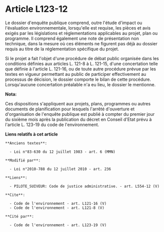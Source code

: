 # Article L123-12

Le dossier d'enquête publique comprend, outre l'étude d'impact ou l'évaluation environnementale, lorsqu'elle est requise, les
pièces et avis exigés par les législations et réglementations applicables au projet, plan ou programme. Il comprend également
une note de présentation non technique, dans la mesure où ces éléments ne figurent pas déjà au dossier requis au titre de la
réglementation spécifique du projet. 

Si le projet a fait l'objet d'une procédure de débat public organisée dans les conditions définies aux articles L. 121-8 à L.
121-15, d'une concertation telle que définie à l'article L. 121-16, ou de toute autre procédure prévue par les textes en
vigueur permettant au public de participer effectivement au processus de décision, le dossier comporte le bilan de cette
procédure. Lorsqu'aucune concertation préalable n'a eu lieu, le dossier le mentionne.

**Nota:**

Ces dispositions s'appliquent aux projets, plans, programmes ou autres documents de planification pour lesquels l'arrêté
d'ouverture et d'organisation de l'enquête publique est publié à compter du premier jour du sixième mois après la publication
du décret en Conseil d'Etat prévu à l'article L. 123-19 du code de l'environnement.

**Liens relatifs à cet article**

	**Anciens textes**:

	  - Loi n°83-630 du 12 juillet 1983 - art. 6 (MMN)

	**Modifié par**:

	  - Loi n°2010-788 du 12 juillet 2010 - art. 236

	**Liens**:

	  - PILOTE_SUIVEUR: Code de justice administrative. - art. L554-12 (V)

	**Cite**:

	  - Code de l'environnement - art. L121-16 (V)
	  - Code de l'environnement - art. L121-8 (V)

	**Cité par**:

	  - Code de l'environnement - art. L123-19 (V)
